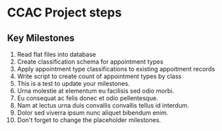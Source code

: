 # CCAC Project steps

## Key Milestones

1. Read flat files into database
2. Create classification schema for appointment types
3. Apply appointment type classifications to existing appoitment records
4. Write script to create count of appointment types by class
5. This is a test to update your milestones.
6. Urna molestie at elementum eu facilisis sed odio morbi.
7. Eu consequat ac felis donec et odio pellentesque.
8. Nam at lectus urna duis convallis convallis tellus id interdum.
9. Dolor sed viverra ipsum nunc aliquet bibendum enim.
10. Don't forget to change the placeholder milestones.